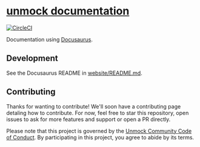 # [unmock documentation](https://unmock.github.io)

[![CircleCI](https://circleci.com/gh/unmock/unmock.github.io/tree/source.svg?style=svg)](https://circleci.com/gh/unmock/unmock.github.io/tree/source)

Documentation using [Docusaurus](https://docusaurus.io/).

## Development

See the Docusaurus README in [website/README.md](./website/README.md).

## Contributing

Thanks for wanting to contribute! We'll soon have a contributing page detaling how to contribute. For now, feel free to star this repository, open issues to ask for more features and support or open a PR directly.

Please note that this project is governed by the [Unmock Community Code of Conduct](https://github.com/unmock/code-of-conduct). By participating in this project, you agree to abide by its terms.

